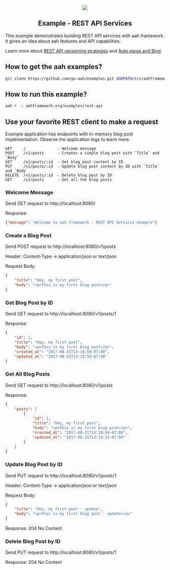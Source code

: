 <p align="center">
  <img src="https://cdn.aahframework.org/assets/img/aah-logo-64x64.png" />
  <h2 align="center">Example - REST API Services</h2>
</p>

This example demonstrates buliding REST API services with aah framework. It gives an idea about aah features and API capabilities.

Learn more about [REST API versioning strategies](https://docs.aahframework.org/rest-api-versioning.html) and [Auto parse and Bind](https://docs.aahframework.org/request-parameters-auto-bind.html).

## How to get the aah examples?

```bash
git clone https://github.com/go-aah/examples.git $GOPATH/src/aahframework.org/examples
```

## How to run this example?

```bash
aah r -i aahframework.org/examples/rest-api
```

## Use your favorite REST client to make a request

Example application has endpoints with in-memory blog post implementation. Observe the application logs to learn more.

```
GET     /              - Welcome message
POST    /v1/posts      - Creates a simple blog post with `Title` and `Body`
GET     /v1/posts/:id  - Get blog post content by ID
PUT     /v1/posts/:id  - Update blog post content by ID with `Title` and `Body`
DELETE  /v1/posts/:id  - Delete blog post by ID
GET     /v1/posts      - Get all the blog posts
```

### Welcome Message

Send GET request to http://localhost:8080/

Response:

```json
{"message": "Welcome to aah framework - REST API Services example"}
```

### Create a Blog Post

Send POST request to http://localhost:8080/v1/posts

Header: Content-Type -> application/json or text/json

Request Body:

```json
{
    "title": "Hey, my first post",
    "body": "<p>This is my first blog post</p>"
}
```

### Get Blog Post by ID

Send GET request to http://localhost:8080/v1/posts/1

Response:

```json
{
    "id": 1,
    "title": "Hey, my first post",
    "body": "<p>This is my first blog post</p>",
    "created_at": "2017-08-31T13:10:50-07:00",
    "updated_at": "2017-08-31T13:10:50-07:00"
}
```

### Get All Blog Posts

Send GET request to http://localhost:8080/v1/posts

Response:

```json
{
    "posts": [
        {
            "id": 1,
            "title": "Hey, my first post",
            "body": "<p>This is my first blog post</p>",
            "created_at": "2017-08-31T13:10:50-07:00",
            "updated_at": "2017-08-31T13:14:15-07:00"
        }
    ]
}
```

### Update Blog Post by ID

Send PUT request to http://localhost:8080/v1/posts/1

Header: Content-Type -> application/json or text/json

Request Body:

```json
{
    "title": "Hey, my first post - update",
    "body": "<p>This is my first blog post - update</p>"
}
```

Response: 204 No Content

### Delete Blog Post by ID

Send PUT request to http://localhost:8080/v1/posts/1

Response: 204 No Content
